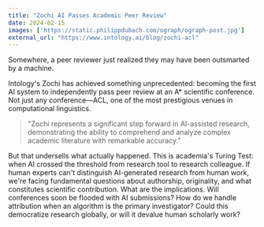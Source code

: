 ```yaml
---
title: "Zochi AI Passes Academic Peer Review"
date: 2024-02-15
images: ['https://static.philippdubach.com/ograph/ograph-post.jpg']
external_url: "https://www.intology.ai/blog/zochi-acl"
---
```


Somewhere, a peer reviewer just realized they may have been outsmarted by a machine.

Intology's Zochi has achieved something unprecedented: becoming the first AI system to independently pass peer review at an A* scientific conference. Not just any conference—ACL, one of the most prestigious venues in computational linguistics. 

> "Zochi represents a significant step forward in AI-assisted research, demonstrating the ability to comprehend and analyze complex academic literature with remarkable accuracy."

But that undersells what actually happened. This is academia's Turing Test: when AI crossed the threshold from research tool to research colleague. If human experts can't distinguish AI-generated research from human work, we're facing fundamental questions about authorship, originality, and what constitutes scientific contribution. What are the implications. Will conferences soon be flooded with AI submissions? How do we handle attribution when an algorithm is the primary investigator? Could this democratize research globally, or will it devalue human scholarly work?